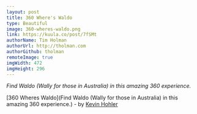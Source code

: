 ```yaml
---
layout: post
title: 360 Where's Waldo
type: Beautiful
image: 360-wheres-waldo.png
link: https://kuula.co/post/7fSMt
authorName: Tim Holman
authorUrl: http://tholman.com
authorGithub: tholman
remoteImage: true
imgWidth: 472
imgHeight: 296
---
```


_Find Waldo (Wally for those in Australia) in this amazing 360 experience._

[360 Wheres Waldo](Find Waldo (Wally for those in Australia) in this amazing 360 experience.) - by [Kevin Hohler](http://360-drawing.com/)

